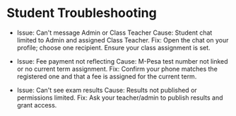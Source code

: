 # Student Troubleshooting

- Issue: Can't message Admin or Class Teacher
  Cause: Student chat limited to Admin and assigned Class Teacher.
  Fix: Open the chat on your profile; choose one recipient. Ensure your class assignment is set.

- Issue: Fee payment not reflecting
  Cause: M-Pesa test number not linked or no current term assignment.
  Fix: Confirm your phone matches the registered one and that a fee is assigned for the current term.

- Issue: Can't see exam results
  Cause: Results not published or permissions limited.
  Fix: Ask your teacher/admin to publish results and grant access.
